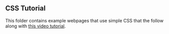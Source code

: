 ## CSS Tutorial
This folder contains example webpages that use simple CSS that the follow along with [this video tutorial](https://www.youtube.com/watch?v=yfoY53QXEnI).
